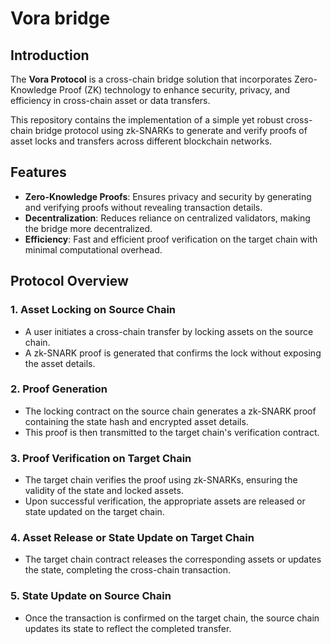# Vora bridge

## Introduction
The **Vora Protocol** is a cross-chain bridge solution that incorporates Zero-Knowledge Proof (ZK) technology to enhance security, privacy, and efficiency in cross-chain asset or data transfers.

This repository contains the implementation of a simple yet robust cross-chain bridge protocol using zk-SNARKs to generate and verify proofs of asset locks and transfers across different blockchain networks.

## Features
- **Zero-Knowledge Proofs**: Ensures privacy and security by generating and verifying proofs without revealing transaction details.
- **Decentralization**: Reduces reliance on centralized validators, making the bridge more decentralized.
- **Efficiency**: Fast and efficient proof verification on the target chain with minimal computational overhead.

## Protocol Overview

### 1. Asset Locking on Source Chain
- A user initiates a cross-chain transfer by locking assets on the source chain.
- A zk-SNARK proof is generated that confirms the lock without exposing the asset details.

### 2. Proof Generation
- The locking contract on the source chain generates a zk-SNARK proof containing the state hash and encrypted asset details.
- This proof is then transmitted to the target chain's verification contract.

### 3. Proof Verification on Target Chain
- The target chain verifies the proof using zk-SNARKs, ensuring the validity of the state and locked assets.
- Upon successful verification, the appropriate assets are released or state updated on the target chain.

### 4. Asset Release or State Update on Target Chain
- The target chain contract releases the corresponding assets or updates the state, completing the cross-chain transaction.

### 5. State Update on Source Chain
- Once the transaction is confirmed on the target chain, the source chain updates its state to reflect the completed transfer.
